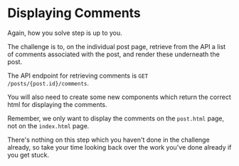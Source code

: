 # Displaying Comments

Again, how you solve step is up to you.

The challenge is to, on the individual post page, retrieve from the API a list of comments associated with the post, and render these underneath the post.

The API endpoint for retrieving comments is `GET /posts/{post.id}/comments`.

You will also need to create some new components which return the correct html for displaying the comments.

Remember, we only want to display the comments on the `post.html` page, not on the `index.html` page.

There's nothing on this step which you haven't done in the challenge already, so take your time looking back over the work you've done already if you get stuck.


